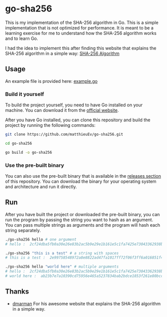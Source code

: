 # go-sha256

This is my implementation of the SHA-256 algorithm in Go. This is a simple implementation that is not optimized for performance. It is meant to be a learning exercise for me to understand how the SHA-256 algorithm works and to learn Go.

I had the idea to implement this after finding this website that explains the SHA-256 algorithm in a simple way: [SHA-256 Algorithm](https://sha256algorithm.com/)

## Usage

An example file is provided here: [example.go](https://github.com/matthieuEv/go-sha256/blob/main/example.go)

### Build it yourself

To build the project yourself, you need to have Go installed on your machine. You can download it from the [official website](https://golang.org/).

After you have Go installed, you can clone this repository and build the project by running the following commands:

```bash
git clone https://github.com/matthieuEv/go-sha256.git

cd go-sha256

go build -o go-sha256
```


### Use the pre-built binary

You can also use the pre-built binary that is available in the [releases section](https://github.com/matthieuEv/go-sha256/releases) of this repository. You can download the binary for your operating system and architecture and run it directly.

## Run

After you have built the project or downloaded the pre-built binary, you can run the program by passing the string you want to hash as an argument. You can pass multiple strings as arguments and the program will hash each string separately.

```bash
./go-sha256 hello # one argument
# hello :  2cf24dba5fb0a30e26e83b2ac5b9e29e1b161e5c1fa7425e73043362938b9824

./go-sha256 "this is a test" # a string with spaces
# this is a test :  2e99758548972a8e8822ad47fa1017ff72f06f3ff6a016851f45c398732bc50c

./go-sha256 hello "world here" # multiple arguments
# hello :  2cf24dba5fb0a30e26e83b2ac5b9e29e1b161e5c1fa7425e73043362938b9824
# world here :  ab23b7e7a10390cd75956e465a5237834bab2bdce1853f261e80bccbf6788401
```

## Thanks

- [dmarman](https://github.com/dmarman) For his awesome website that explains the SHA-256 algorithm in a simple way.